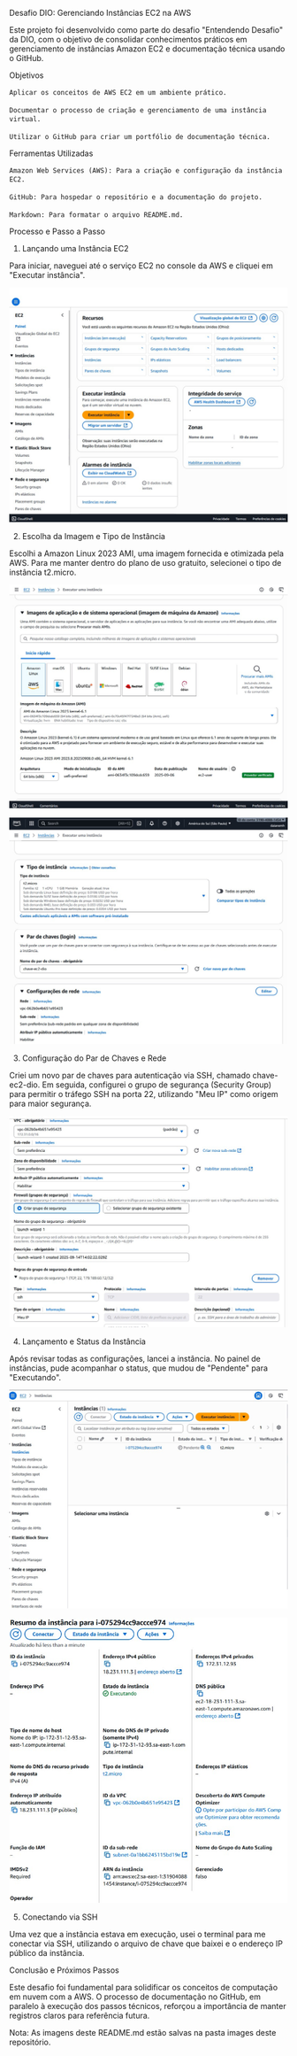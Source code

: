 Desafio DIO: Gerenciando Instâncias EC2 na AWS

Este projeto foi desenvolvido como parte do desafio "Entendendo Desafio" da DIO, com o objetivo de consolidar conhecimentos práticos em gerenciamento de instâncias Amazon EC2 e documentação técnica usando o GitHub.

Objetivos

    Aplicar os conceitos de AWS EC2 em um ambiente prático.

    Documentar o processo de criação e gerenciamento de uma instância virtual.

    Utilizar o GitHub para criar um portfólio de documentação técnica.

Ferramentas Utilizadas

    Amazon Web Services (AWS): Para a criação e configuração da instância EC2.

    GitHub: Para hospedar o repositório e a documentação do projeto.

    Markdown: Para formatar o arquivo README.md.

Processo e Passo a Passo

1. Lançando uma Instância EC2

Para iniciar, naveguei até o serviço EC2 no console da AWS e cliquei em "Executar instância".

<p align="center">
<img src="imagens/12.jpg" alt="Painel do EC2 com a opção de executar instância.">
</p>

2. Escolha da Imagem e Tipo de Instância

Escolhi a Amazon Linux 2023 AMI, uma imagem fornecida e otimizada pela AWS. Para me manter dentro do plano de uso gratuito, selecionei o tipo de instância t2.micro.

<p align="center">
<img src="imagens/13.jpg" alt="Tela de escolha da AMI.">
</p>

<p align="center">
<img src="imagens/15.jpg" alt="Tela de escolha do tipo de instância t2.micro.">
</p>

3. Configuração do Par de Chaves e Rede

Criei um novo par de chaves para autenticação via SSH, chamado chave-ec2-dio. Em seguida, configurei o grupo de segurança (Security Group) para permitir o tráfego SSH na porta 22, utilizando "Meu IP" como origem para maior segurança.

<p align="center">
<img src="imagens/16.jpg" alt="Configuração do Security Group para acesso SSH.">
</p>

4. Lançamento e Status da Instância

Após revisar todas as configurações, lancei a instância. No painel de instâncias, pude acompanhar o status, que mudou de "Pendente" para "Executando".

<p align="center">
<img src="imagens/17.jpg" alt="Instância com status pendente.">
</p>

<p align="center">
<img src="imagens/18.jpg" alt="Instância com status executando e detalhes do IP público.">
</p>

5. Conectando via SSH

Uma vez que a instância estava em execução, usei o terminal para me conectar via SSH, utilizando o arquivo de chave que baixei e o endereço IP público da instância.

Conclusão e Próximos Passos

Este desafio foi fundamental para solidificar os conceitos de computação em nuvem com a AWS. O processo de documentação no GitHub, em paralelo à execução dos passos técnicos, reforçou a importância de manter registros claros para referência futura.

Nota: As imagens deste README.md estão salvas na pasta images deste repositório.
